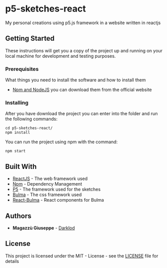 # p5-sketches-react
My personal creations using p5.js framework in a website written in reactjs

## Getting Started
These instructions will get you a copy of the project up and running on your local machine for development and testing purposes.

### Prerequisites

What things you need to install the software and how to install them

* [Npm and NodeJS](https://nodejs.org/it/download/) you can download them from the official website

### Installing

After you have download the project you can enter into the folder and run the following commands:

```
cd p5-sketches-react/
npm install
```

You can run the project using npm with the command:

```
npm start
```

## Built With

* [ReactJS](https://reactjs.org/) - The web framework used
* [Npm](https://www.npmjs.com/) - Dependency Management
* [P5](https://p5js.org/) - The framework used for the sketches
* [Bulma](https://bulma.io/) - The css framework used
* [React-Bulma](https://github.com/kulakowka/react-bulma) - React components for Bulma

## Authors

* **Magazzù Giuseppe** - [Darklod](https://github.com/Darklod)

## License

This project is licensed under the MIT - License - see the [LICENSE](LICENSE) file for details